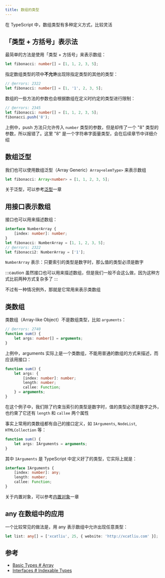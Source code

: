 ```yaml
---
title: 数组的类型
---
```


在 TypeScript 中，数组类型有多种定义方式，比较灵活

## 「类型 + 方括号」表示法

最简单的方法是使用「类型 + 方括号」来表示数组：
```ts twoslash
let fibonacci: number[] = [1, 1, 2, 3, 5];
```

指定数组类型的项中**不允许**出现除指定类型的其他的类型：
```ts twoslash
// @errors: 2322
let fibonacci: number[] = [1, '1', 2, 3, 5];
```

数组的一些方法的参数也会根据数组在定义时约定的类型进行限制：
```ts twoslash
// @errors: 2345
let fibonacci: number[] = [1, 1, 2, 3, 5];
fibonacci.push('8');
```

上例中，push 方法只允许传入 `number` 类型的参数，但是却传了一个 "8" 类型的参数，所以报错了。这里 "8" 是一个字符串字面量类型，会在后续章节中详细介绍

## 数组泛型
我们也可以使用数组泛型（Array Generic）`Array<elemType>` 来表示数组
```ts twoslash
let fibonacci: Array<number> = [1, 1, 2, 3, 5];
```
关于泛型，可以参考[泛型](/advanced/page7)一章

## 用接口表示数组
接口也可以用来描述数组：
```ts twoslash
interface NumberArray {
    [index: number]: number;
}
let fibonacci: NumberArray = [1, 1, 2, 3, 5];
// @errors: 2322
let fibonacci2: NumberArray = ['1'];
```
`NumberArray` 表示：只要索引的类型是数字时，那么值的类型必须是数字

:::caution
虽然接口也可以用来描述数组，但是我们一般不会这么做，因为这种方式比前两种方式复杂多了
:::

不过有一种情况例外，那就是它常用来表示类数组

## 类数组
类数组（Array-like Object）不是数组类型，比如 `arguments`：
```ts twoslash
// @errors: 2740
function sum() {
    let args: number[] = arguments;
}
```
上例中，arguments 实际上是一个类数组，不能用普通的数组的方式来描述，而应该用接口：
```ts twoslash
function sum() {
    let args: {
        [index: number]: number;
        length: number;
        callee: Function;
    } = arguments;
}
```

在这个例子中，我们除了约束当索引的类型是数字时，值的类型必须是数字之外，也约束了它还有 `length` 和 `callee` 两个属性

事实上常用的类数组都有自己的接口定义，如 `IArguments`, `NodeList`, `HTMLCollection` 等：
```ts twoslash
function sum() {
    let args: IArguments = arguments;
}
```

其中 `IArguments` 是 TypeScript 中定义好了的类型，它实际上就是：
```ts twoslash
interface IArguments {
    [index: number]: any;
    length: number;
    callee: Function;
}
```
关于内置对象，可以参考[内置对象](/advanced/page10)一章

## any 在数组中的应用
一个比较常见的做法是，用 any 表示数组中允许出现任意类型：
```ts twoslash
let list: any[] = ['xcatliu', 25, { website: 'http://xcatliu.com' }];
```

## 参考
- [Basic Types # Array](https://www.typescriptlang.org/docs/handbook/2/everyday-types.html#arrays)
- [Interfaces # Indexable Types](https://www.typescriptlang.org/docs/handbook/2/objects.html#interfaces-vs-intersections)